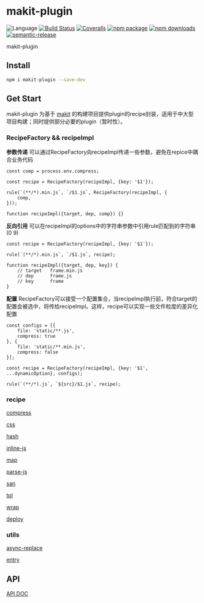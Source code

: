 # makit-plugin
![Language](https://img.shields.io/badge/-TypeScript-blue.svg)
[![Build Status](https://travis-ci.org/searchfe/makit-plugin.svg?branch=master)](https://travis-ci.org/searchfe/makit-plugin)
[![Coveralls](https://img.shields.io/coveralls/searchfe/makit-plugin.svg)](https://coveralls.io/github/searchfe/makit-plugin)
[![npm package](https://img.shields.io/npm/v/makit-plugin.svg)](https://www.npmjs.org/package/makit-plugin)
[![npm downloads](http://img.shields.io/npm/dm/makit-plugin.svg)](https://www.npmjs.org/package/makit-plugin)
[![semantic-release](https://img.shields.io/badge/%20%20%F0%9F%93%A6%F0%9F%9A%80-semantic--release-e10079.svg)](https://github.com/semantic-release/semantic-release)

makit-plugin

## Install

```bash
npm i makit-plugin --save-dev

```

## Get Start

makit-plugin 为基于 [makit](https://github.com/searchfe/makit) 的构建项目提供plugin的recipe封装，适用于中大型项目构建；同时提供部分必要的plugin（暂时性）。

### RecipeFactory && recipeImpl

**参数传递** 可以通过RecipeFactory向recipeImpl传递一些参数，避免在repice中耦合业务代码

```
const comp = process.env.compress;

const recipe = RecipeFactory(recipeImpl, {key: '$1'});

rule(`(**/*).min.js`, `/$1.js`, RecipeFactory(recipeImpl, {
    comp,
}));

function recipeImpl({target, dep, comp}) {}
```

**反向引用** 可以在recipeImpl的options中的字符串参数中引用rule匹配到的字符串($0~$9)

```
const recipe = RecipeFactory(recipeImpl, {key: '$1'});

rule(`(**/*).min.js`, `/$1.js`, recipe);

function recipeImpl({target, dep, key}) {
    // target   frame.min.js
    // dep      frame.js
    // key      frame
}
```

**配置** RecipeFactory可以接受一个配置集合，当recipeImpl执行前，符合target的配置会被选中，将传给recipeImpl。这样，recipe可以实现一些文件粒度的差异化配置


```
const configs = [{
    file: 'static/**.js',
    compress: true
}, {
    file: 'static/**.min.js',
    compress: false
}];

const recipe = RecipeFactory(recipeImpl, {key: '$1', ...dynamicOption}, configs);

rule(`(**/*).js`, `${src}/$1.js`, recipe);
```

### recipe

[compress](https://searchfe.github.io/makit-plugin/modules/_recipe_compress_.html)

[css](https://searchfe.github.io/makit-plugin/modules/_recipe_css_.html)

[hash](https://searchfe.github.io/makit-plugin/modules/_recipe_hash_.html)

[inline-js](https://searchfe.github.io/makit-plugin/modules/_recipe_inline_js_.html)

[map](https://searchfe.github.io/makit-plugin/modules/_recipe_map_.html)

[parse-js](https://searchfe.github.io/makit-plugin/modules/_recipe_parse_js_.html)

[san](https://searchfe.github.io/makit-plugin/modules/_recipe_san_.html)

[tpl](https://searchfe.github.io/makit-plugin/modules/_recipe_tpl_.html)

[wrap](https://searchfe.github.io/makit-plugin/modules/_recipe_wrap_.html)


[deploy](https://searchfe.github.io/makit-plugin/modules/_recipe_deploy_.html)

### utils

[async-replace](https://searchfe.github.io/makit-plugin/modules/_utils_async_replace_.html)

[entry](https://searchfe.github.io/makit-plugin/modules/_utils_entry_.html)

## API

[API DOC](https://searchfe.github.io/makit-plugin/)
